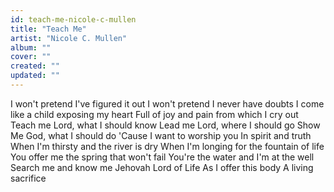 ```yaml
---
id: teach-me-nicole-c-mullen
title: "Teach Me"
artist: "Nicole C. Mullen"
album: ""
cover: ""
created: ""
updated: ""
---
```


I won't pretend I've figured it out
I won't pretend I never have doubts
I come like a child exposing my heart
Full of joy and pain from which I cry out
Teach me Lord, what I should know
Lead me Lord, where I should go
Show Me God, what I should do
'Cause I want to worship you
In spirit and truth
When I'm thirsty and the river is dry
When I'm longing for the fountain of life
You offer me the spring that won't fail
You're the water and I'm at the well
Search me and know me
Jehovah Lord of Life
As I offer this body
A living sacrifice